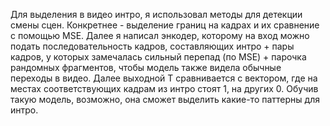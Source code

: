 Для выделения в видео интро, я использовал методы для детекции смены сцен.
Конкретнее - выделение границ на кадрах и их сравнение с помощью MSE.
Далее я написал энкодер, которому на вход можно подать последовательность кадров, составляющих интро + пары кадров, у которых замечалась сильный перепад (по MSE) + парочка рандомных фрагментов, чтобы модель также видела обычные переходы в видео.
Далее выходной T сравнивается с вектором, где на местах соответствующих кадрам из интро стоят 1, на других 0. Обучив такую модель, возможно, она сможет выделить какие-то паттерны для интро.
